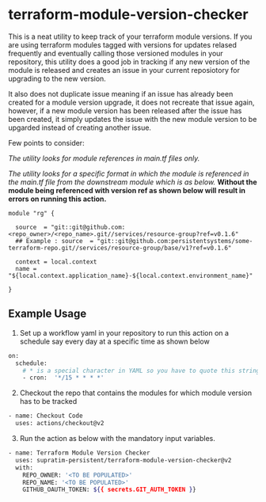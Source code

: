 # terraform-module-version-checker

This is a neat utility to keep track of your terraform module versions. If you are using terraform modules tagged with versions for updates relased frequently and eventually calling those versioned modules in your repository, this utility does a good job in tracking if any new version of the module is released and creates an issue in your current reposiotory for upgrading to the new version.

It also does not duplicate issue meaning if an issue has already been created for a module version upgrade, it does not recreate that issue again, however, if a new module version has been released after the issue has been created, it simply updates the issue with the new module version to be upgarded instead of creating another issue.

Few points to consider:

_The utility looks for module references in main.tf files only._

_The utility looks for a specific format in which the module is referenced in the main.tf file from the downstream module which is as below._ **Without the module being referenced with version ref as shown below will result in errors on running this action.**

```hcl
module "rg" {

  source  = "git::git@github.com:<repo_owner>/<repo_name>.git//services/resource-group?ref=v0.1.6"
  ## Example : source  = "git::git@github.com:persistentsystems/some-terraform-repo.git//services/resource-group/base/v1?ref=v0.1.6"

  context = local.context
  name = "${local.context.application_name}-${local.context.environment_name}"

}
```

## Example Usage

1. Set up a workflow yaml in your repository to run this action on a schedule say every day at a specific time as shown below

```bash
on:
  schedule:
    # * is a special character in YAML so you have to quote this string
    - cron:  '*/15 * * * *'
```

2. Checkout the repo that contains the modules for which module version has to be tracked

```bash
- name: Checkout Code
  uses: actions/checkout@v2
```

3. Run the action as below with the mandatory input variables.

```bash
- name: Terraform Module Version Checker
  uses: supratim-persistent/terraform-module-version-checker@v2
  with:
    REPO_OWNER: '<TO BE POPULATED>'
    REPO_NAME: '<TO BE POPULATED>'
    GITHUB_OAUTH_TOKEN: ${{ secrets.GIT_AUTH_TOKEN }}
```
